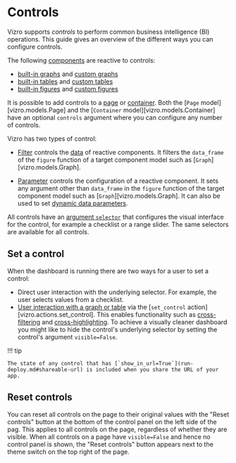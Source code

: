# Controls

Vizro supports _controls_ to perform common business intelligence (BI) operations. This guide gives an overview of the different ways you can configure controls.

The following [components](components.md) are reactive to controls:

- [built-in graphs](graph.md) and [custom graphs](custom-charts.md)
- [built-in tables](table.md) and [custom tables](custom-tables.md)
- [built-in figures](figure.md) and [custom figures](custom-figures.md)

It is possible to add controls to a [page](pages.md) or [container](container.md#add-controls-to-container). Both the [`Page` model][vizro.models.Page] and the [`Container` model][vizro.models.Container] have an optional `controls` argument where you can configure any number of controls.

Vizro has two types of control:

- [Filter](filters.md) controls the [data](data.md) of reactive components. It filters the `data_frame` of the `figure` function of a target component model such as [`Graph`][vizro.models.Graph].

- [Parameter](parameters.md) controls the configuration of a reactive component. It sets any argument other than `data_frame` in the `figure` function of the target component model such as [`Graph`][vizro.models.Graph]. It can also be used to set [dynamic data parameters](parameters.md#dynamic-data-parameters).

All controls have an [argument `selector`](selectors.md) that configures the visual interface for the control, for example a checklist or a range slider. The same selectors are available for all controls.

## Set a control

When the dashboard is running there are two ways for a user to set a control:

- Direct user interaction with the underlying selector. For example, the user selects values from a checklist.
- [User interaction with a graph or table](graph-table-actions.md) via the [`set_control` action][vizro.actions.set_control]. This enables functionality such as [cross-filtering](graph-table-actions.md#cross-filter) and [cross-highlighting](graph-table-actions.md#cross-highlight). To achieve a visually cleaner dashboard you might like to hide the control's underlying selector by setting the control's argument `visible=False`.

!!! tip

    The state of any control that has [`show_in_url=True`](run-deploy.md#shareable-url) is included when you share the URL of your app.

## Reset controls

You can reset all controls on the page to their original values with the "Reset controls" button at the bottom of the control panel on the left side of the pag. This applies to all controls on the page, regardless of whether they are visible. When all controls on a page have `visible=False` and hence no control panel is shown, the "Reset controls" button appears next to the theme switch on the top right of the page.